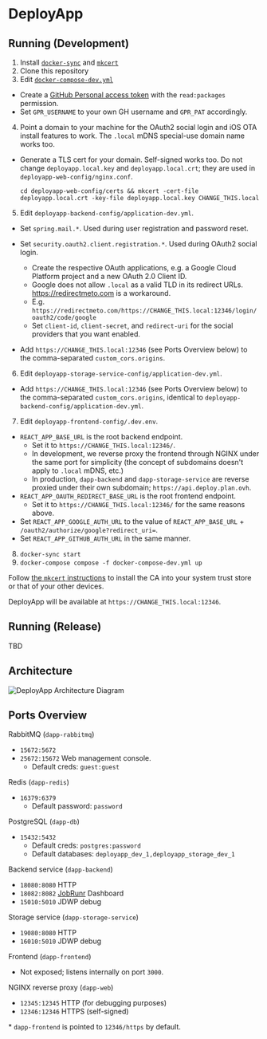 # DeployApp 

## Running (Development)
1. Install [`docker-sync`](http://docker-sync.io/) and [`mkcert`](https://github.com/FiloSottile/mkcert)
2. Clone this repository
3. Edit [`docker-compose-dev.yml`](https://github.com/Transfusion/deployapp-platform/blob/dev/docker-compose-dev.yml)
- Create a [GitHub Personal access token](https://github.com/settings/tokens/) with the `read:packages` permission.
- Set `GPR_USERNAME` to your own GH username and `GPR_PAT` accordingly.
4. Point a domain to your machine for the OAuth2 social login and iOS OTA install features to work. The `.local` mDNS special-use domain name works too.
- Generate a TLS cert for your domain. Self-signed works too. Do not change `deployapp.local.key` and `deployapp.local.crt`; they are used in `deployapp-web-config/nginx.conf`.

      cd deployapp-web-config/certs && mkcert -cert-file deployapp.local.crt -key-file deployapp.local.key CHANGE_THIS.local

5. Edit `deployapp-backend-config/application-dev.yml`.
- Set `spring.mail.*`. Used during user registration and password reset.
- Set `security.oauth2.client.registration.*`. Used during OAuth2 social login.
  - Create the respective OAuth applications, e.g. a Google Cloud Platform project and a new OAuth 2.0 Client ID.
  - Google does not allow `.local` as a valid TLD in its redirect URLs. https://redirectmeto.com is a workaround.
  - E.g. `https://redirectmeto.com/https://CHANGE_THIS.local:12346/login/oauth2/code/google`
  - Set `client-id`, `client-secret`, and `redirect-uri` for the social providers that you want enabled.

- Add `https://CHANGE_THIS.local:12346` (see Ports Overview below) to the comma-separated `custom_cors.origins`.

6. Edit `deployapp-storage-service-config/application-dev.yml`.
- Add `https://CHANGE_THIS.local:12346` (see Ports Overview below) to the comma-separated `custom_cors.origins`, identical to `deployapp-backend-config/application-dev.yml`.

7. Edit `deployapp-frontend-config/.dev.env`.
- `REACT_APP_BASE_URL` is the root backend endpoint. 
  - Set it to `https://CHANGE_THIS.local:12346/`.
  - In development, we reverse proxy the frontend through NGINX under the same port for simplicity (the concept of subdomains doesn't apply to `.local` mDNS, etc.)
  - In production, `dapp-backend` and `dapp-storage-service` are reverse proxied under their own subdomain; `https://api.deploy.plan.ovh`.
- `REACT_APP_OAUTH_REDIRECT_BASE_URL` is the root frontend endpoint.
  - Set it to `https://CHANGE_THIS.local:12346/` for the same reasons above.
- Set `REACT_APP_GOOGLE_AUTH_URL` to the value of `REACT_APP_BASE_URL` + `/oauth2/authorize/google?redirect_uri=`.
- Set `REACT_APP_GITHUB_AUTH_URL` in the same manner.

8. `docker-sync start`
9. `docker-compose compose -f docker-compose-dev.yml up`

Follow [the `mkcert` instructions](https://github.com/FiloSottile/mkcert/blob/master/README.md) to install the CA into your system trust store or that of your other devices.

DeployApp will be available at `https://CHANGE_THIS.local:12346`.

## Running (Release)

TBD

## Architecture
![DeployApp Architecture Diagram](https://user-images.githubusercontent.com/3119646/222884535-bc5f823d-32bd-4347-a57e-b7ae4ab9e1f2.png)


## Ports Overview

RabbitMQ (`dapp-rabbitmq`)
- `15672:5672`
- `25672:15672` Web management console.
  - Default creds: `guest:guest`

Redis (`dapp-redis`)
- `16379:6379`
  - Default password: `password`

PostgreSQL (`dapp-db`)
- `15432:5432`
  - Default creds: `postgres:password`
  - Default databases: `deployapp_dev_1,deployapp_storage_dev_1`

Backend service (`dapp-backend`)
- `18080:8080` HTTP
- `18082:8082` [JobRunr](https://www.jobrunr.io/en/) Dashboard
- `15010:5010` JDWP debug

Storage service (`dapp-storage-service`)
- `19080:8080` HTTP
- `16010:5010` JDWP debug

Frontend (`dapp-frontend`)
- Not exposed; listens internally on port `3000`.

NGINX reverse proxy (`dapp-web`)
- `12345:12345` HTTP (for debugging purposes)
- `12346:12346` HTTPS (self-signed)

\* `dapp-frontend` is pointed to `12346/https` by default.
